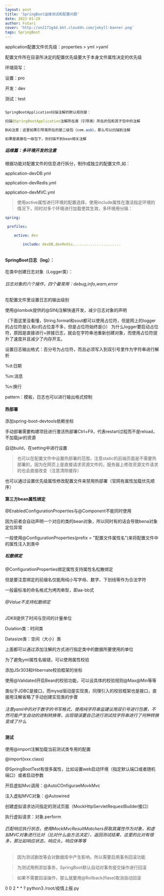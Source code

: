 ```yaml
---
layout: post
title: 'SpringBoot运维测试和配置问题'
date: 2022-01-29
author: Futari
cover: 'http://on2171g4d.bkt.clouddn.com/jekyll-banner.png'
tags: SpringBoot
---
```


application配置文件优先级：properties > yml >yaml

配置文件所在目录所决定的配置优先级要大于本身文件属性决定的优先级

环境简写：

设置：pro

开发：dev

测试：test



```  java

SpringBootApplication扫描注解的默认规则是：

扫描@SpringBootApplication注解所在类（引导类）所在的包和其子包中的注解

BUG注意：这里如果引导类所在的是二级包（com.asb），那么可以扫描到注解

如果是直接在一级包下，则扫描不到bean相关注解
```







##### 运维篇：多环境开发的注意

根据功能对配置文件的信息进行拆分，制作成独立的配置文件,如：

application-devDB.yml

application-devRedis.yml

application-devMVC.yml

> 使用active属性进行环境的配置选择，使用include属性在激活指定环境的情况下，同时对多个环境进行加载使其生效，多环境用分隔：

```yml
spring: 

 profiles: 

  	active: dev

 		include: devDB,devRedis,.....................


```

###### 				





#### SpringBoot日志（log）：

在类中创建日志对象（Logger类）：

###### 日志对象的六个操作，四个最常用：debug,info,warn,error

在配置文件里设置日志的输出级别

使用@lombok提供的@Slf4j注解快速开发，减少日志对象的声明

（下面这里没看懂，String.format和sout都可以使用占位符，但是网上的logger的占位符是{},和c的占位差不多，但是占位符始终是{}）
为什么logger要启动占位符，原因是直接进行+拼接日志，就会在字符串池重新创建对象，而使用占位符提升了速度并且减少了内存开支。

设置日志输出格式：百分号为占位符，而且必须写入到双引号里作为字符串进行解析

%d:日期

%m:消息

%n:换行

pattern：模板，日志也可以进行输出格式控制





#### 热部署

添加spring-boot-devtools依赖坐标

手动部署需要构建项目进行激活热部署Ctrl+F9，代表restart过程而不是reload，不加载jar的资源

自动build，在setting中进行设置

> 也可以在配置文件中设置热部署的范围，注意static的前端页面是不需要热部署的，因为在网页上是直接请求资源文件的，服务器上修改资源文件请求的也会直接改变（注意清除缓存）



也可以通过设置优先级属性修改配置文件来禁用热部署（官网有属性加载优先顺序）





#### 第三方bean属性绑定

@EnabledConfigurationProperties与@Component不能同时使用

因为前者会自动声明一个对应的类的bean对象，所以同时有的话会导致bena对象定位异常

一般使用@ConfigurationProperties(prefix = "配置文件属性名")来将配置文件中的属性注入到类中



##### 松散绑定

@ConfigurationProperties绑定属性支持属性名松散绑定

但是要注意绑定的前缀名仅能用纯小写字母、数字、下划线等作为合法字符

一般最标准的命名格式为烤肉串型，即aa-bb式

###### @Value不支持松散绑定



JDK8提供了时间与空间的计量单位

Duiation类：时间类

Datasize类：空间（大小）类

上面都可以通过添加注解的方式进行指定类中的数据所要使用的单位



为了避免yml属性名输错，可以使用属性校验

添加JSr303和Hibernate校验框架的坐标

使用@Validated开启Bean的校验功能，可以设具体的校验规则@Max@Min等等

类似于JDBC是接口，而mysql驱动是实现类，同理引入的校验框架也是接口，直接用注解省略了手动创建实现类的步骤



###### 注意yaml中的对于数字的书写格式，使用纯字符串监建议用双引号进行包裹，不然可能产生自动的进制转换等，出现错误要自己进行测试找字符串进行了何种转换变成了什么



####  测试

使用@import注解加载当前测试类专用的配置

@import(xxx.class)



@SpringBootTest有很多属性，比如设置web启动环境（指定默认端口或者随机端口）或者启动参数





开启虚拟Mvc调用：@AutoCOnfiguraeMovkMvc

注入虚拟MVC对象：@Autowired

创建虚拟请求访问指定的测试页面（MockHttpServletRequestBuilder接口）

执行虚拟请求：对象.perform

###### 匹配响应执行状态，使用MockMvcResultMatchers获取其属性作为对象，和虚拟MVC对象进行比对（比对什么由方法决定），返回测试结果，这里的比对有很多，那比如响应状态，响应头，响应体等等

> 因为测试删改等会对数据库中产生影响，所以需要启用事务回滚功能

> 为测试用例添加事务，SpringBoot默认自动对事务提交操作进行回滚

> 如果不需要回滚操作，那么就要用@Rollback(flase)取消自动回滚































































0 0 2 * * ? python3 /root/疫情上报.py
